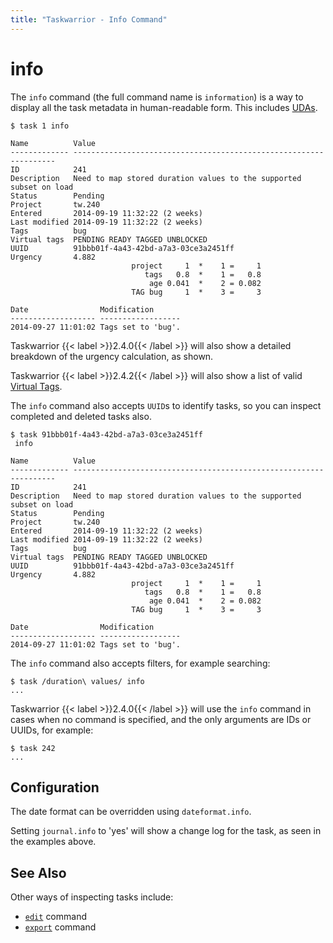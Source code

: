 ```yaml
---
title: "Taskwarrior - Info Command"
---
```


# info

The `info` command (the full command name is `information`) is a way to display all the task metadata in human-readable form.
This includes [UDAs](/docs/udas).

```
$ task 1 info

Name          Value
------------- ------------------------------------------------------------------
ID            241
Description   Need to map stored duration values to the supported subset on load
Status        Pending
Project       tw.240
Entered       2014-09-19 11:32:22 (2 weeks)
Last modified 2014-09-19 11:32:22 (2 weeks)
Tags          bug
Virtual tags  PENDING READY TAGGED UNBLOCKED
UUID          91bbb01f-4a43-42bd-a7a3-03ce3a2451ff
Urgency       4.882
                           project     1  *    1 =     1
                              tags   0.8  *    1 =   0.8
                               age 0.041  *    2 = 0.082
                           TAG bug     1  *    3 =     3

Date                Modification
------------------- ------------------
2014-09-27 11:01:02 Tags set to 'bug'.
```

Taskwarrior {{< label >}}2.4.0{{< /label >}} will also show a detailed breakdown of the urgency calculation, as shown.

Taskwarrior {{< label >}}2.4.2{{< /label >}} will also show a list of valid [Virtual Tags](/docs/tags).

The `info` command also accepts `UUID`s to identify tasks, so you can inspect completed and deleted tasks also.

```
$ task 91bbb01f-4a43-42bd-a7a3-03ce3a2451ff
 info

Name          Value
------------- ------------------------------------------------------------------
ID            241
Description   Need to map stored duration values to the supported subset on load
Status        Pending
Project       tw.240
Entered       2014-09-19 11:32:22 (2 weeks)
Last modified 2014-09-19 11:32:22 (2 weeks)
Tags          bug
Virtual tags  PENDING READY TAGGED UNBLOCKED
UUID          91bbb01f-4a43-42bd-a7a3-03ce3a2451ff
Urgency       4.882
                           project     1  *    1 =     1
                              tags   0.8  *    1 =   0.8
                               age 0.041  *    2 = 0.082
                           TAG bug     1  *    3 =     3

Date                Modification
------------------- ------------------
2014-09-27 11:01:02 Tags set to 'bug'.
```

The `info` command also accepts filters, for example searching:

```
$ task /duration\ values/ info
...
```

Taskwarrior {{< label >}}2.4.0{{< /label >}} will use the `info` command in cases when no command is specified, and the only arguments are IDs or UUIDs, for example:

```
$ task 242
...
```

## Configuration

The date format can be overridden using `dateformat.info`.

Setting `journal.info` to \'yes\' will show a change log for the task, as seen in the examples above.

## See Also

Other ways of inspecting tasks include:

- [`edit`](#) command
- [`export`](#) command
